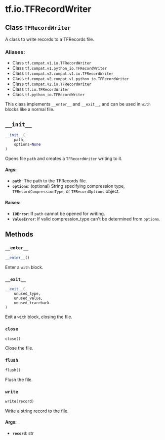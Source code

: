 <div itemscope itemtype="http://developers.google.com/ReferenceObject">
<meta itemprop="name" content="tf.io.TFRecordWriter" />
<meta itemprop="path" content="Stable" />
<meta itemprop="property" content="__enter__"/>
<meta itemprop="property" content="__exit__"/>
<meta itemprop="property" content="__init__"/>
<meta itemprop="property" content="close"/>
<meta itemprop="property" content="flush"/>
<meta itemprop="property" content="write"/>
</div>

# tf.io.TFRecordWriter

## Class `TFRecordWriter`

A class to write records to a TFRecords file.



### Aliases:

* Class `tf.compat.v1.io.TFRecordWriter`
* Class `tf.compat.v1.python_io.TFRecordWriter`
* Class `tf.compat.v2.compat.v1.io.TFRecordWriter`
* Class `tf.compat.v2.compat.v1.python_io.TFRecordWriter`
* Class `tf.compat.v2.io.TFRecordWriter`
* Class `tf.io.TFRecordWriter`
* Class `tf.python_io.TFRecordWriter`

<!-- Placeholder for "Used in" -->

This class implements `__enter__` and `__exit__`, and can be used
in `with` blocks like a normal file.

<h2 id="__init__"><code>__init__</code></h2>

``` python
__init__(
    path,
    options=None
)
```

Opens file `path` and creates a `TFRecordWriter` writing to it.


#### Args:


* <b>`path`</b>: The path to the TFRecords file.
* <b>`options`</b>: (optional) String specifying compression type,
    `TFRecordCompressionType`, or `TFRecordOptions` object.


#### Raises:


* <b>`IOError`</b>: If `path` cannot be opened for writing.
* <b>`ValueError`</b>: If valid compression_type can't be determined from `options`.



## Methods

<h3 id="__enter__"><code>__enter__</code></h3>

``` python
__enter__()
```

Enter a `with` block.


<h3 id="__exit__"><code>__exit__</code></h3>

``` python
__exit__(
    unused_type,
    unused_value,
    unused_traceback
)
```

Exit a `with` block, closing the file.


<h3 id="close"><code>close</code></h3>

``` python
close()
```

Close the file.


<h3 id="flush"><code>flush</code></h3>

``` python
flush()
```

Flush the file.


<h3 id="write"><code>write</code></h3>

``` python
write(record)
```

Write a string record to the file.


#### Args:


* <b>`record`</b>: str




